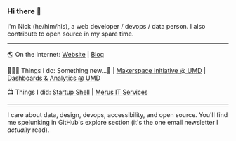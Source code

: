### Hi there 👋

I'm Nick (he/him/his), a web developer / devops / data person. I also contribute to open source in my spare time.

---

🌎 On the internet: [Website](https://nbent.ly) | [Blog](https://blog.nbent.ly)

👨🏻‍💻 Things I do: Something new...🌱 | [Makerspace Initiative @ UMD](https://makerspace.umd.edu) | [Dashboards & Analytics @ UMD](https://analytics.umd.edu)

📺 Things I did: [Startup Shell](https://startupshell.org) | [Merus IT Services](https://merus.it)

---

I care about data, design, devops, accessibility, and open source. You'll find me spelunking in GitHub's explore section (it's the one email newsletter I _actually_ read).

<!--
**nbently/nbently** is a ✨ _special_ ✨ repository because its `README.md` (this file) appears on your GitHub profile.

Here are some ideas to get you started:

- 🔭 I’m currently working on ...
- 🌱 I’m currently learning ...
- 👯 I’m looking to collaborate on ...
- 🤔 I’m looking for help with ...
- 💬 Ask me about ...
- 📫 How to reach me: ...
- 😄 Pronouns: ...
- ⚡ Fun fact: ...
-->
